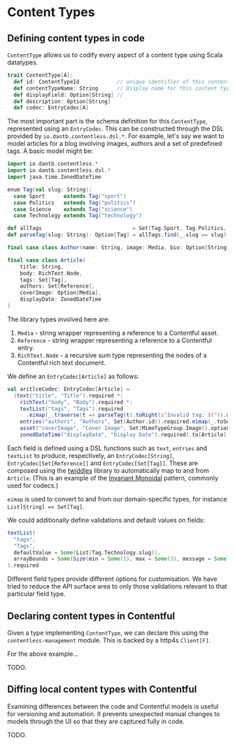 # Content Types

## Defining content types in code
`ContentType` allows us to codify every aspect of a content type using Scala datatypes.

```scala mdoc:silent
trait ContentType[A]:
  def id: ContentTypeId            // unique identifier of this content type
  def contentTypeName: String      // Display name for this content type
  def displayField: Option[String] //
  def description: Option[String]
  def codec: EntryCodec[A]
```

The most important part is the schema definition for this `ContentType`, represented using an `EntryCodec`. This can be constructed through the DSL provided by `io.dantb.contentless.dsl.*`. For example, let's say we want to model articles for a blog involving images, authors and a set of predefined tags. A basic model might be:

```scala mdoc:silent
import io.dantb.contentless.*
import io.dantb.contentless.dsl.*
import java.time.ZonedDateTime

enum Tag(val slug: String):
  case Sport      extends Tag("sport")
  case Politics   extends Tag("politics")
  case Science    extends Tag("science")
  case Technology extends Tag("technology")

def allTags                             = Set(Tag.Sport, Tag.Politics, Tag.Science, Tag.Technology)
def parseTag(slug: String): Option[Tag] = allTags.find(_.slug == slug)

final case class Author(name: String, image: Media, bio: Option[String])

final case class Article(
    title: String,
    body: RichText.Node,
    tags: Set[Tag],
    authors: Set[Reference],
    coverImage: Option[Media],
    displayDate: ZonedDateTime
)
```

The library types involved here are:
1. `Media` - string wrapper representing a reference to a Contentful asset.
2. `Reference` - string wrapper representing a reference to a Contentful entry.
3. `RichText.Node` - a recursive sum type representing the nodes of a Contentful rich text document.

We define an `EntryCodec[Article]` as follows:

```scala mdoc:silent
val aritlceCodec: EntryCodec[Article] =
  (text("title", "Title").required *:
    richText("body", "Body").required *:
    textList("tags", "Tags").required
      .eimap(_.traverse(t => parseTag(t).toRight(s"Invalid tag: $t")).map(_.toSet))(_.map(_.slug).toList) *:
    entries("authors", "Authors", Set(Author.id)).required.eimap(_.toSet.asRight)(_.toList) *:
    asset("coverImage", "Cover Image", Set(MimeTypeGroup.Image)).optional *:
    zonedDateTime("displayDate", "Display Date").required).to[Article]
```

Each field is defined using a DSL functions such as `text`, `entries` and `textList` to produce, respectively, an `EntryCodec[String]`, `EntryCodec[Set[Reference]]` and `EntryCodec[Set[Tag]]`. These are composed using the [twiddles](https://github.com/typelevel/twiddles) library to automatically map to and from `Article`. (This is an example of the [Invariant Monoidal](https://typelevel.org/cats/typeclasses/invariantmonoidal.html) pattern, commonly used for codecs.)

`eimap` is used to convert to and from our domain-specific types, for instance `List[String] => Set[Tag]`.

We could additionally define validations and default values on fields:

```scala mdoc:silent
textList(
  "tags", 
  "Tags", 
  defaultValue = Some(List(Tag.Technology.slug)),
  arrayBounds = Some(Size(min = Some(1), max = Some(3), message = Some("Please select 1-3 tags")))
).required
```

Different field types provide different options for customisation. We have tried to reduce the API surface area to only those validations relevant to that particular field type.


## Declaring content types in Contentful
Given a type implementing `ContentType`, we can declare this using the `contentless-management` module. This is backed by a http4s `Client[F]`.

For the above example...

TODO.


## Diffing local content types with Contentful
Examining differences between the code and Contentful models is useful for versioning and automation. It prevents unexpected manual changes to models through the UI so that they are captured fully in code.

TODO.
